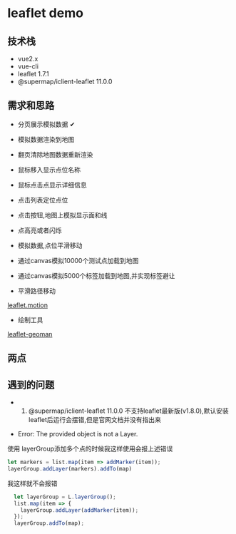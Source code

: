 # leaflet demo

## 技术栈

+ vue2.x
+ vue-cli
+ leaflet 1.7.1
+ @supermap/iclient-leaflet 11.0.0

## 需求和思路

+ 分页展示模拟数据 ✔

+ 模拟数据渲染到地图

+ 翻页清除地图数据重新渲染

+ 鼠标移入显示点位名称

+ 鼠标点击点显示详细信息

+ 点击列表定位点位

+ 点击按钮,地图上模拟显示面和线

+ 点高亮或者闪烁

+ 模拟数据,点位平滑移动

+ 通过canvas模拟10000个测试点加载到地图

+ 通过canvas模拟5000个标签加载到地图,并实现标签避让

+ 平滑路径移动

[leaflet.motion](https://github.com/Igor-Vladyka/leaflet.motion)

+ 绘制工具

[leaflet-geoman](https://github.com/geoman-io/leaflet-geoman)

## 两点

## 遇到的问题

+ 1. @supermap/iclient-leaflet 11.0.0 不支持leaflet最新版(v1.8.0),默认安装leaflet后运行会摆错,但是官网文档并没有指出来

+ Error: The provided object is not a Layer.

使用 layerGroup添加多个点的时候我这样使用会报上述错误

```js
let markers = list.map(item => addMarker(item));
layerGroup.addLayer(markers).addTo(map)
```

我这样就不会报错

```js
  let layerGroup = L.layerGroup();
  list.map(item => {
    layerGroup.addLayer(addMarker(item));
  });
  layerGroup.addTo(map);
```
